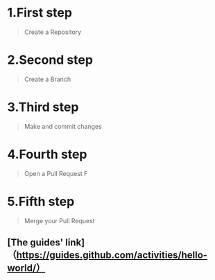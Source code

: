 # 1.First step   

>Create a Repository
# 2.Second step  

> Create a Branch
# 3.Third step

> Make and commit changes

# 4.Fourth step

> Open a Pull Request
F
# 5.Fifth step   

> Merge your Pull Request


## [The guides' link]（https://guides.github.com/activities/hello-world/）
